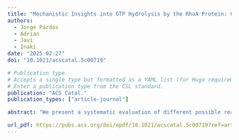 ```yaml
---
title: "Mechanistic Insights into GTP Hydrolysis by the RhoA Protein: Catalytic Impact of Glutamine Tautomerism"
authors:
  - Jorge Pardos
  - Adrian
  - Javi
  - Inaki
date: "2025-02-27"
doi: "10.1021/acscatal.5c00719"

# Publication type.
# Accepts a single type but formatted as a YAML list (for Hugo requirements).
# Enter a publication type from the CSL standard.
publication: "ACS Catal."
publication_types: ["article-journal"]

abstract: "We present a systematic evaluation of different possible reaction mechanisms for GTP hydrolysis in RhoA, a member of the Ras superfamily of enzymes that uses this reaction to switch from an active to an inactive conformation. These enzymes are activated by the presence of a GTPase activating protein (or GAP) that forms an intimate complex with residues of the two proteins present in the active site. We have explored the multidimensional reactional free energy landscape in the active site of the complex formed by RhoA and p50RhoGAP. Our molecular dynamics simulations show that the activating enzyme p50RhoGAP establishes catalytically important interactions with the phosphate groups of GTP through its so-called arginine finger (Arg85) and also with the RhoA residue Gln63. This is a key residue because it not only interacts with the nucleophilic water molecule but also participates actively in the reaction mechanism. Adaptive string method simulations using hybrid quantum mechanics/molecular mechanics (QM/MM) potentials with both tight-binding and density functional Hamiltonians show that GTP hydrolysis proceeds through the formation of a metaphosphate metastable species. Mechanistic proposals differ in the proton transfer rearrangements required to form the inorganic phosphate ion. Our simulations discard a solvent-assisted mechanism and point to the participation of Gln63 in the proton transfer process by means of the side chain tautomerism from the amide to the imide form. The proton transfer required to recover the amide form of Gln63 requires the participation of the inorganic phosphate, and it is the rate-limiting step of the process, with a free energy barrier of 20.2 kcal mol–1 at the B3LYPD3/MM level, in good agreement with the experimentally derived value. The amide–imide tautomerism could also be relevant in other enzymes, facilitating proton transfer events in complex mechanisms."

url_pdf: https://pubs.acs.org/doi/epdf/10.1021/acscatal.5c00719?ref=article_openPDF
---
```

